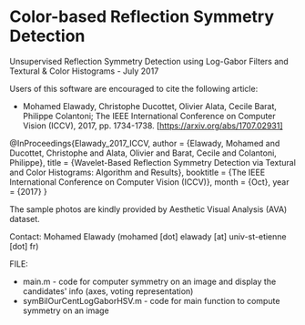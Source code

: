# Color-based Reflection Symmetry Detection

Unsupervised Reflection Symmetry Detection using Log-Gabor Filters and Textural & Color Histograms - July 2017

Users of this software are encouraged to cite the following article:
+ Mohamed Elawady, Christophe Ducottet, Olivier Alata, Cecile Barat, Philippe Colantoni; The IEEE International Conference on Computer Vision (ICCV), 2017, pp. 1734-1738. [https://arxiv.org/abs/1707.02931]

@InProceedings{Elawady_2017_ICCV,
author = {Elawady, Mohamed and Ducottet, Christophe and Alata, Olivier and Barat, Cecile and Colantoni, Philippe},
title = {Wavelet-Based Reflection Symmetry Detection via Textural and Color Histograms: Algorithm and Results},
booktitle = {The IEEE International Conference on Computer Vision (ICCV)},
month = {Oct},
year = {2017}
}

The sample photos are kindly provided by Aesthetic Visual Analysis (AVA) dataset.

Contact: Mohamed Elawady (mohamed [dot] elawady [at] univ-st-etienne [dot] fr)

FILE:
+ main.m - code for computer symmetry on an image and display the candidates' info (axes, voting representation)
+ symBilOurCentLogGaborHSV.m - code for main function to compute symmetry on an image
